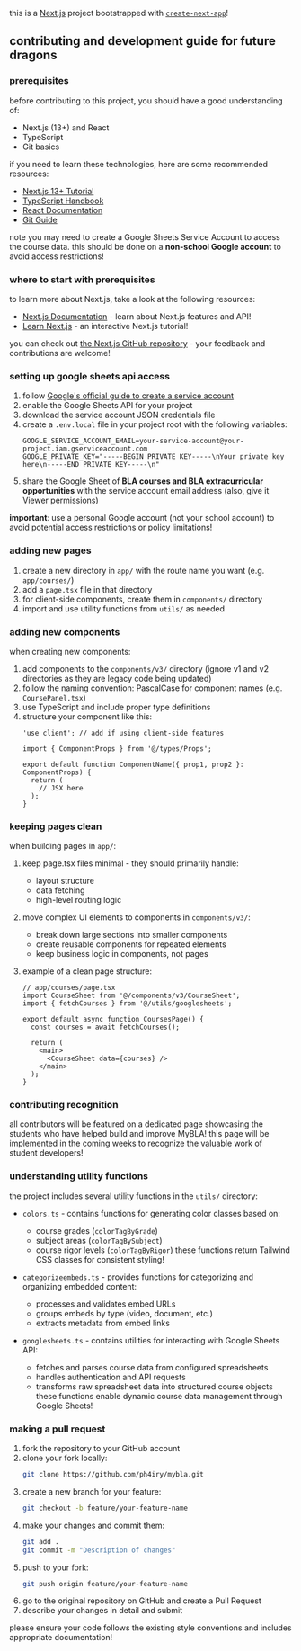 this is a [Next.js](https://nextjs.org/) project bootstrapped with [`create-next-app`](https://github.com/vercel/next.js/tree/canary/packages/create-next-app)!

## contributing and development guide for future dragons

### prerequisites

before contributing to this project, you should have a good understanding of:
- Next.js (13+) and React
- TypeScript
- Git basics

if you need to learn these technologies, here are some recommended resources:
- [Next.js 13+ Tutorial](https://nextjs.org/learn)
- [TypeScript Handbook](https://www.typescriptlang.org/docs/handbook/intro.html)
- [React Documentation](https://react.dev/learn)
- [Git Guide](https://github.com/git-guides)

note you may need to create a Google Sheets Service Account to access the course data. this should be done on a **non-school Google account** to avoid access restrictions!

### where to start with prerequisites

to learn more about Next.js, take a look at the following resources:

- [Next.js Documentation](https://nextjs.org/docs) - learn about Next.js features and API!
- [Learn Next.js](https://nextjs.org/learn) - an interactive Next.js tutorial!

you can check out [the Next.js GitHub repository](https://github.com/vercel/next.js/) - your feedback and contributions are welcome!

### setting up google sheets api access

1. follow [Google's official guide to create a service account](https://developers.google.com/workspace/guides/create-credentials#service-account)
2. enable the Google Sheets API for your project
3. download the service account JSON credentials file
4. create a `.env.local` file in your project root with the following variables:
   ```
   GOOGLE_SERVICE_ACCOUNT_EMAIL=your-service-account@your-project.iam.gserviceaccount.com
   GOOGLE_PRIVATE_KEY="-----BEGIN PRIVATE KEY-----\nYour private key here\n-----END PRIVATE KEY-----\n"
   ```
5. share the Google Sheet of **BLA courses and BLA extracurricular opportunities** with the service account email address (also, give it Viewer permissions)

**important**: use a personal Google account (not your school account) to avoid potential access restrictions or policy limitations!

### adding new pages

1. create a new directory in `app/` with the route name you want (e.g. `app/courses/`)
2. add a `page.tsx` file in that directory
3. for client-side components, create them in `components/` directory
4. import and use utility functions from `utils/` as needed

### adding new components

when creating new components:

1. add components to the `components/v3/` directory (ignore v1 and v2 directories as they are legacy code being updated)
2. follow the naming convention: PascalCase for component names (e.g. `CoursePanel.tsx`)
3. use TypeScript and include proper type definitions
4. structure your component like this:
   ```tsx
   'use client'; // add if using client-side features
   
   import { ComponentProps } from '@/types/Props';
   
   export default function ComponentName({ prop1, prop2 }: ComponentProps) {
     return (
       // JSX here
     );
   }
   ```

### keeping pages clean

when building pages in `app/`:

1. keep page.tsx files minimal - they should primarily handle:
   - layout structure
   - data fetching
   - high-level routing logic
   
2. move complex UI elements to components in `components/v3/`:
   - break down large sections into smaller components
   - create reusable components for repeated elements
   - keep business logic in components, not pages

3. example of a clean page structure:
   ```tsx
   // app/courses/page.tsx
   import CourseSheet from '@/components/v3/CourseSheet';
   import { fetchCourses } from '@/utils/googlesheets';
   
   export default async function CoursesPage() {
     const courses = await fetchCourses();
     
     return (
       <main>
         <CourseSheet data={courses} />
       </main>
     );
   }
   ```

### contributing recognition

all contributors will be featured on a dedicated page showcasing the students who have helped build and improve MyBLA! this page will be implemented in the coming weeks to recognize the valuable work of student developers!

### understanding utility functions

the project includes several utility functions in the `utils/` directory:

- `colors.ts` - contains functions for generating color classes based on:
  - course grades (`colorTagByGrade`)
  - subject areas (`colorTagBySubject`) 
  - course rigor levels (`colorTagByRigor`)
  these functions return Tailwind CSS classes for consistent styling!

- `categorizeembeds.ts` - provides functions for categorizing and organizing embedded content:
  - processes and validates embed URLs
  - groups embeds by type (video, document, etc.)
  - extracts metadata from embed links

- `googlesheets.ts` - contains utilities for interacting with Google Sheets API:
  - fetches and parses course data from configured spreadsheets
  - handles authentication and API requests
  - transforms raw spreadsheet data into structured course objects
  these functions enable dynamic course data management through Google Sheets!

### making a pull request

1. fork the repository to your GitHub account
2. clone your fork locally:
   ```bash
   git clone https://github.com/ph4iry/mybla.git
   ```
3. create a new branch for your feature:
   ```bash
   git checkout -b feature/your-feature-name
   ```
4. make your changes and commit them:
   ```bash
   git add .
   git commit -m "Description of changes"
   ```
5. push to your fork:
   ```bash
   git push origin feature/your-feature-name
   ```
6. go to the original repository on GitHub and create a Pull Request
7. describe your changes in detail and submit

please ensure your code follows the existing style conventions and includes appropriate documentation!
